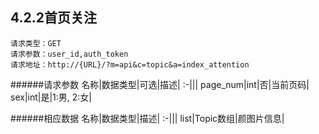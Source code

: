 ## 4.2.2首页关注
	请求类型：GET
	请求参数：user_id,auth_token	请求地址：http://{URL}/?m=api&c=topic&a=index_attention
         
######请求参数
名称|数据类型|可选|描述|
:-|||
page_num|int|否|当前页码|
sex|int|是|1:男, 2:女|

######相应数据
名称|数据类型|描述|
:-|||
list|Topic数组|颜图片信息|